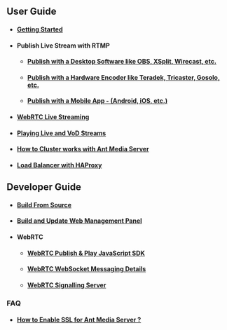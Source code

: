 ## User Guide
   * #### [Getting Started](https://github.com/ant-media/Ant-Media-Server/wiki/Getting-Started)
   * #### Publish Live Stream with RTMP
     * #### [Publish with a Desktop Software like OBS, XSplit, Wirecast, etc.](https://github.com/ant-media/Ant-Media-Server/wiki/Publish-with-a-Desktop-Software---Open-Broadcaster-Software)
     * #### [Publish with a Hardware Encoder like Teradek, Tricaster, Gosolo, etc.](https://github.com/ant-media/Ant-Media-Server/wiki/Publish-with-a-Hardware-Encoder---Teradek-Vidiu-Pro)
     * #### [Publish with a Mobile App - (Android, iOS, etc.)](https://github.com/ant-media/Ant-Media-Server/wiki/Publish-with-a-Mobile-App-Android)
   * #### [WebRTC Live Streaming](https://github.com/ant-media/Ant-Media-Server/wiki/Try-Low-Latency-WebRTC-Live-Streaming)
   * #### [Playing Live and VoD Streams](https://github.com/ant-media/Ant-Media-Server/wiki/Play-Live-and-VoD-Streams)
  * #### [How to Cluster works with Ant Media Server](https://github.com/ant-media/Ant-Media-Server/wiki/Clustering)
  * #### [Load Balancer with HAProxy](https://github.com/ant-media/Ant-Media-Server/wiki/Load-Balancer-with-HAProxy)

## Developer Guide
   * #### [Build From Source](https://github.com/ant-media/Ant-Media-Server/wiki/Getting-Started#build-from-source)
   * #### [Build and Update Web Management Panel](https://github.com/ant-media/Ant-Media-Server/wiki/DevGuide---Build-and-Update-Management-Web-Panel)
   * #### WebRTC
     * #### [WebRTC Publish & Play JavaScript SDK](https://github.com/ant-media/Ant-Media-Server/wiki/WebRTC-Publish-&-Play-JavaScript-SDK)
     * #### [WebRTC WebSocket Messaging Details](https://github.com/ant-media/Ant-Media-Server/wiki/WebRTC-WebSocket-Messaging-Details)
     * #### [WebRTC Signalling Server](https://github.com/ant-media/Ant-Media-Server/wiki/WebRTC-Signalling-Server)

### FAQ
  * #### [How to Enable SSL for Ant Media Server ?](https://github.com/ant-media/Ant-Media-Server/wiki/Enable-SSL-for-Ant-Media-Server)